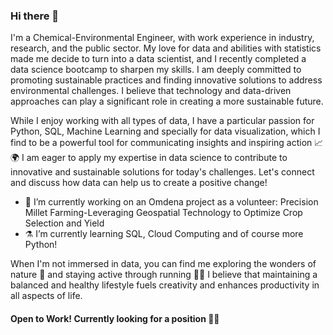 ### Hi there 👋
I'm a Chemical-Environmental Engineer, with work experience in industry, research, and the public sector. My love for data and abilities with statistics made me decide to turn into a data scientist, and I recently completed a data science bootcamp to sharpen my skills. I am deeply committed to promoting sustainable practices and finding innovative solutions to address environmental challenges. I believe that technology and data-driven approaches can play a significant role in creating a more sustainable future.
 
While I enjoy working with all types of data, I have a particular passion for Python, SQL, Machine Learning and specially for data visualization, which I find to be a powerful tool for communicating insights and inspiring action 📈🌍 
I am eager to apply my expertise in data science to contribute to innovative and sustainable solutions for today's challenges. Let's connect and discuss how data can help us to create a positive change! 

- 🔭 I’m currently working on an Omdena project as a volunteer: Precision Millet Farming-Leveraging Geospatial Technology to Optimize Crop Selection and Yield
- ⚗️ I’m currently learning SQL, Cloud Computing and of course more Python!

When I'm not immersed in data, you can find me exploring the wonders of nature 🍃 and staying active through running 🏃‍♀️  I believe that maintaining a balanced and healthy lifestyle fuels creativity and enhances productivity in all aspects of life.

#### Open to Work! Currently looking for a position 🙌🏽
<!--
**CrisVillatoro/CrisVillatoro** is a ✨ _special_ ✨ repository because its `README.md` (this file) appears on your GitHub profile.

Here are some ideas to get you started:

- 🔭 I’m currently working on ...
- 🌱 I’m currently learning ...
- 👯 I’m looking to collaborate on ...
- 🤔 I’m looking for help with ...
- 💬 Ask me about ...
- 📫 How to reach me: ...
- 😄 Pronouns: ...
- ⚡ Fun fact: ...
-->
